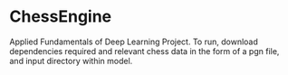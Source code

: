 # ChessEngine
Applied Fundamentals of Deep Learning Project.
To run, download dependencies required and relevant chess data in the form of a pgn file, and input directory within model.

